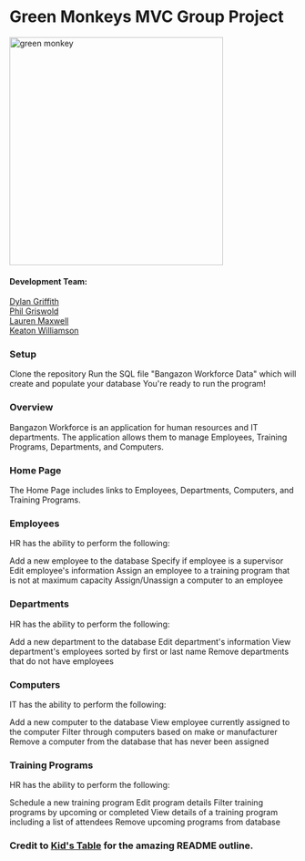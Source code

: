 # Green Monkeys MVC Group Project

<img src="https://github.com/nss-day-cohort-35-csharp/Workforce-Green-Monkeys/blob/master/IMG_1049.jpg" alt="green monkey" width="375" height="400">



#### Development Team:
[Dylan Griffith](https://github.com/DylPickle11) <br />
[Phil Griswold](https://github.com/Philgriswold) <br />
[Lauren Maxwell](https://github.com/laurenelizamax) <br />
[Keaton Williamson](https://github.com/keatonwilliamson) <br />


### Setup
Clone the repository
Run the SQL file "Bangazon Workforce Data" which will create and populate your database
You're ready to run the program!

### Overview
Bangazon Workforce is an application for human resources and IT departments. The application allows them to manage Employees, Training Programs, Departments, and Computers.

### Home Page
The Home Page includes links to Employees, Departments, Computers, and Training Programs.

### Employees
HR has the ability to perform the following: 

Add a new employee to the database
Specify if employee is a supervisor
Edit employee's information
Assign an employee to a training program that is not at maximum capacity
Assign/Unassign a computer to an employee

### Departments
HR has the ability to perform the following:

Add a new department to the database
Edit department's information
View department's employees sorted by first or last name
Remove departments that do not have employees

### Computers
IT has the ability to perform the following:

Add a new computer to the database
View employee currently assigned to the computer
Filter through computers based on make or manufacturer
Remove a computer from the database that has never been assigned

### Training Programs
HR has the ability to perform the following:

Schedule a new training program
Edit program details
Filter training programs by upcoming or completed
View details of a training program including a list of attendees
Remove upcoming programs from database


### Credit to [Kid's Table](https://github.com/nss-day-cohort-34/workforce-management-kids-table) for the amazing README outline.
